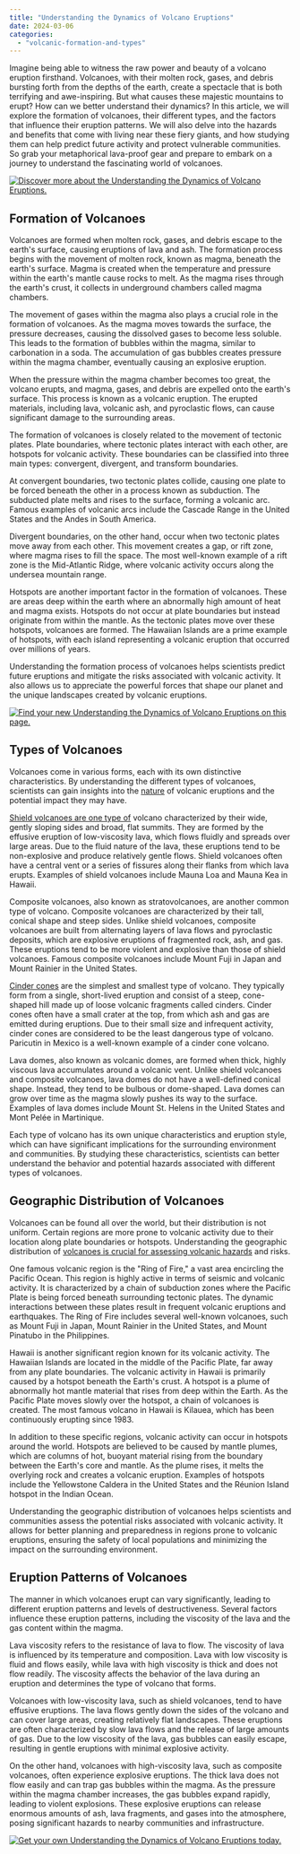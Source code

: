 ```yaml
---
title: "Understanding the Dynamics of Volcano Eruptions"
date: 2024-03-06
categories: 
  - "volcanic-formation-and-types"
---
```


Imagine being able to witness the raw power and beauty of a volcano eruption firsthand. Volcanoes, with their molten rock, gases, and debris bursting forth from the depths of the earth, create a spectacle that is both terrifying and awe-inspiring. But what causes these majestic mountains to erupt? How can we better understand their dynamics? In this article, we will explore the formation of volcanoes, their different types, and the factors that influence their eruption patterns. We will also delve into the hazards and benefits that come with living near these fiery giants, and how studying them can help predict future activity and protect vulnerable communities. So grab your metaphorical lava-proof gear and prepare to embark on a journey to understand the fascinating world of volcanoes.

[![Discover more about the Understanding the Dynamics of Volcano Eruptions.](images/visit-official-website-indigo-14-100.png "Discover more about the Understanding the Dynamics of Volcano Eruptions.")](https://www.hawaiitours.com/?ref=poolboy17 "Discover more about the Understanding the Dynamics of Volcano Eruptions.")

## Formation of Volcanoes

Volcanoes are formed when molten rock, gases, and debris escape to the earth's surface, causing eruptions of lava and ash. The formation process begins with the movement of molten rock, known as magma, beneath the earth's surface. Magma is created when the temperature and pressure within the earth's mantle cause rocks to melt. As the magma rises through the earth's crust, it collects in underground chambers called magma chambers.

The movement of gases within the magma also plays a crucial role in the formation of volcanoes. As the magma moves towards the surface, the pressure decreases, causing the dissolved gases to become less soluble. This leads to the formation of bubbles within the magma, similar to carbonation in a soda. The accumulation of gas bubbles creates pressure within the magma chamber, eventually causing an explosive eruption.

When the pressure within the magma chamber becomes too great, the volcano erupts, and magma, gases, and debris are expelled onto the earth's surface. This process is known as a volcanic eruption. The erupted materials, including lava, volcanic ash, and pyroclastic flows, can cause significant damage to the surrounding areas.

The formation of volcanoes is closely related to the movement of tectonic plates. Plate boundaries, where tectonic plates interact with each other, are hotspots for volcanic activity. These boundaries can be classified into three main types: convergent, divergent, and transform boundaries.

At convergent boundaries, two tectonic plates collide, causing one plate to be forced beneath the other in a process known as subduction. The subducted plate melts and rises to the surface, forming a volcanic arc. Famous examples of volcanic arcs include the Cascade Range in the United States and the Andes in South America.

Divergent boundaries, on the other hand, occur when two tectonic plates move away from each other. This movement creates a gap, or rift zone, where magma rises to fill the space. The most well-known example of a rift zone is the Mid-Atlantic Ridge, where volcanic activity occurs along the undersea mountain range.

Hotspots are another important factor in the formation of volcanoes. These are areas deep within the earth where an abnormally high amount of heat and magma exists. Hotspots do not occur at plate boundaries but instead originate from within the mantle. As the tectonic plates move over these hotspots, volcanoes are formed. The Hawaiian Islands are a prime example of hotspots, with each island representing a volcanic eruption that occurred over millions of years.

Understanding the formation process of volcanoes helps scientists predict future eruptions and mitigate the risks associated with volcanic activity. It also allows us to appreciate the powerful forces that shape our planet and the unique landscapes created by volcanic eruptions.

[![Find your new Understanding the Dynamics of Volcano Eruptions on this page.](images/visit-official-website-red-9.png "Find your new Understanding the Dynamics of Volcano Eruptions on this page.")](https://www.hawaiitours.com/?ref=poolboy17 "Find your new Understanding the Dynamics of Volcano Eruptions on this page.")

## Types of Volcanoes

Volcanoes come in various forms, each with its own distinctive characteristics. By understanding the different types of volcanoes, scientists can gain insights into the [nature](https://magmamatters.com/the-art-and-science-of-volcano-monitoring/ "The Art and Science of Volcano Monitoring") of volcanic eruptions and the potential impact they may have.

[Shield volcanoes are one type of](https://magmamatters.com/understanding-volcanic-formation-a-comprehensive-guide/ "Understanding Volcanic Formation: A Comprehensive Guide") volcano characterized by their wide, gently sloping sides and broad, flat summits. They are formed by the effusive eruption of low-viscosity lava, which flows fluidly and spreads over large areas. Due to the fluid nature of the lava, these eruptions tend to be non-explosive and produce relatively gentle flows. Shield volcanoes often have a central vent or a series of fissures along their flanks from which lava erupts. Examples of shield volcanoes include Mauna Loa and Mauna Kea in Hawaii.

Composite volcanoes, also known as stratovolcanoes, are another common type of volcano. Composite volcanoes are characterized by their tall, conical shape and steep sides. Unlike shield volcanoes, composite volcanoes are built from alternating layers of lava flows and pyroclastic deposits, which are explosive eruptions of fragmented rock, ash, and gas. These eruptions tend to be more violent and explosive than those of shield volcanoes. Famous composite volcanoes include Mount Fuji in Japan and Mount Rainier in the United States.

[Cinder cones](https://magmamatters.com/the-birth-of-new-land-understanding-cinder-cones/) are the simplest and smallest type of volcano. They typically form from a single, short-lived eruption and consist of a steep, cone-shaped hill made up of loose volcanic fragments called cinders. Cinder cones often have a small crater at the top, from which ash and gas are emitted during eruptions. Due to their small size and infrequent activity, cinder cones are considered to be the least dangerous type of volcano. Paricutin in Mexico is a well-known example of a cinder cone volcano.

Lava domes, also known as volcanic domes, are formed when thick, highly viscous lava accumulates around a volcanic vent. Unlike shield volcanoes and composite volcanoes, lava domes do not have a well-defined conical shape. Instead, they tend to be bulbous or dome-shaped. Lava domes can grow over time as the magma slowly pushes its way to the surface. Examples of lava domes include Mount St. Helens in the United States and Mont Pelée in Martinique.

Each type of volcano has its own unique characteristics and eruption style, which can have significant implications for the surrounding environment and communities. By studying these characteristics, scientists can better understand the behavior and potential hazards associated with different types of volcanoes.

## Geographic Distribution of Volcanoes

Volcanoes can be found all over the world, but their distribution is not uniform. Certain regions are more prone to volcanic activity due to their location along plate boundaries or hotspots. Understanding the geographic distribution of [volcanoes is crucial for assessing volcanic hazards](https://magmamatters.com/the-environmental-impact-of-volcanic-eruptions-2/ "The Environmental Impact of Volcanic Eruptions") and risks.

One famous volcanic region is the "Ring of Fire," a vast area encircling the Pacific Ocean. This region is highly active in terms of seismic and volcanic activity. It is characterized by a chain of subduction zones where the Pacific Plate is being forced beneath surrounding tectonic plates. The dynamic interactions between these plates result in frequent volcanic eruptions and earthquakes. The Ring of Fire includes several well-known volcanoes, such as Mount Fuji in Japan, Mount Rainier in the United States, and Mount Pinatubo in the Philippines.

Hawaii is another significant region known for its volcanic activity. The Hawaiian Islands are located in the middle of the Pacific Plate, far away from any plate boundaries. The volcanic activity in Hawaii is primarily caused by a hotspot beneath the Earth's crust. A hotspot is a plume of abnormally hot mantle material that rises from deep within the Earth. As the Pacific Plate moves slowly over the hotspot, a chain of volcanoes is created. The most famous volcano in Hawaii is Kilauea, which has been continuously erupting since 1983.

In addition to these specific regions, volcanic activity can occur in hotspots around the world. Hotspots are believed to be caused by mantle plumes, which are columns of hot, buoyant material rising from the boundary between the Earth's core and mantle. As the plume rises, it melts the overlying rock and creates a volcanic eruption. Examples of hotspots include the Yellowstone Caldera in the United States and the Réunion Island hotspot in the Indian Ocean.

Understanding the geographic distribution of volcanoes helps scientists and communities assess the potential risks associated with volcanic activity. It allows for better planning and preparedness in regions prone to volcanic eruptions, ensuring the safety of local populations and minimizing the impact on the surrounding environment.

## Eruption Patterns of Volcanoes

The manner in which volcanoes erupt can vary significantly, leading to different eruption patterns and levels of destructiveness. Several factors influence these eruption patterns, including the viscosity of the lava and the gas content within the magma.

Lava viscosity refers to the resistance of lava to flow. The viscosity of lava is influenced by its temperature and composition. Lava with low viscosity is fluid and flows easily, while lava with high viscosity is thick and does not flow readily. The viscosity affects the behavior of the lava during an eruption and determines the type of volcano that forms.

Volcanoes with low-viscosity lava, such as shield volcanoes, tend to have effusive eruptions. The lava flows gently down the sides of the volcano and can cover large areas, creating relatively flat landscapes. These eruptions are often characterized by slow lava flows and the release of large amounts of gas. Due to the low viscosity of the lava, gas bubbles can easily escape, resulting in gentle eruptions with minimal explosive activity.

On the other hand, volcanoes with high-viscosity lava, such as composite volcanoes, often experience explosive eruptions. The thick lava does not flow easily and can trap gas bubbles within the magma. As the pressure within the magma chamber increases, the gas bubbles expand rapidly, leading to violent explosions. These explosive eruptions can release enormous amounts of ash, lava fragments, and gases into the atmosphere, posing significant hazards to nearby communities and infrastructure.

[![Get your own Understanding the Dynamics of Volcano Eruptions today.](images/visit-official-website-teal-16-94.png "Get your own Understanding the Dynamics of Volcano Eruptions today.")](https://www.hawaiitours.com/?ref=poolboy17 "Get your own Understanding the Dynamics of Volcano Eruptions today.")
